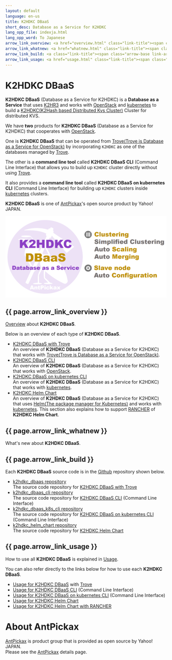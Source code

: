 ```yaml
---
layout: default
language: en-us
title: K2HDKC DBaaS
short_desc: Database as a Service for K2HDKC
lang_opp_file: indexja.html
lang_opp_word: To Japanese
arrow_link_overview: <a href="overview.html" class="link-title"><span class="arrow-base link-arrow-right"></span>Overview</a>
arrow_link_whatnew: <a href="whatnew.html" class="link-title"><span class="arrow-base link-arrow-right"></span>What's new</a>
arrow_link_build: <a class="link-title"><span class="arrow-base link-arrow-right"></span>Source code</a>
arrow_link_usage: <a href="usage.html" class="link-title"><span class="arrow-base link-arrow-right"></span>Usage</a>
---
```


# **K2HDKC DBaaS**
**K2HDKC DBaaS** (Database as a Service for K2HDKC) is a **Database as a Service** that uses [K2HR3](https://k2hr3.antpick.ax/) and works with [OpenStack](https://www.openstack.org/) and [kubernetes](https://kubernetes.io/) to build a [K2HDKC(K2Hash based Distributed Kvs Cluster)](https://k2hdkc.antpick.ax/index.html) Cluster for distributed KVS.  

We have **two** products for **K2HDKC DBaaS** (Database as a Service for K2HDKC) that cooperates with [OpenStack](https://www.openstack.org/).  

One is **K2HDKC DBaaS** that can be operated from [Trove(Trove is Database as a Service for OpenStack)](https://wiki.openstack.org/wiki/Trove) by incorporating `K2HDKC` as one of the databases managed by [Trove](https://wiki.openstack.org/wiki/Trove).  

The other is a **command line tool** called **K2HDKC DBaaS CLI** (Command Line Interface) that allows you to build up `K2HDKC` cluster directly without using [Trove](https://wiki.openstack.org/wiki/Trove).  

It also provides a **command line tool** called **K2HDKC DBaaS on kubernetes CLI** (Command Line Interface) for building up `K2HDKC` clusters inside [kubernetes](https://kubernetes.io/) clusters.  

**K2HDKC DBaaS** is one of [AntPickax](https://antpick.ax/)'s open source product by Yahoo! JAPAN.  

![K2HDKC DBaaS](images/top_k2hdkc_dbaas.png)

## {{ page.arrow_link_overview }}
[Overview](overview.html) about **K2HDKC DBaaS**.  

Below is an overview of each type of **K2HDKC DBaaS**.  

- [K2HDKC DBaaS with Trove](overview_trove.html)  
An overview of **K2HDKC DBaaS** (Database as a Service for K2HDKC) that works with [Trove(Trove is Database as a Service for OpenStack)](https://wiki.openstack.org/wiki/Trove).
- [K2HDKC DBaaS CLI](overview_cli.html)  
An overview of **K2HDKC DBaaS** (Database as a Service for K2HDKC) that works with [OpenStack](https://www.openstack.org/).
- [K2HDKC DBaaS on kubernetes CLI](overview_k8s_cli.html)  
An overview of **K2HDKC DBaaS** (Database as a Service for K2HDKC) that works with [kubernetes](https://kubernetes.io/).
- [K2HDKC Helm Chart](overview_helm_chart.html)  
An overview of **K2HDKC DBaaS** (Database as a Service for K2HDKC) that uses [Helm(The package manager for Kubernetes)](https://helm.sh/) and works with [kubernetes](https://kubernetes.io/).
This section also explains how to support [RANCHER](https://rancher.com/) of **K2HDKC Helm Chart**.  

## {{ page.arrow_link_whatnew }}
What's new about **K2HDKC DBaaS**.

## {{ page.arrow_link_build }}

Each **K2HDKC DBaaS** source code is in the [Github](https://github.com/) repository shown below.  

- [k2hdkc_dbaas repository](https://github.com/yahoojapan/k2hdkc_dbaas)  
The source code repository for [K2HDKC DBaaS with Trove](overview_trove.html)
- [k2hdkc_dbaas_cli repository](https://github.com/yahoojapan/k2hdkc_dbaas_cli)  
The source code repository for [K2HDKC DBaaS CLI](overview_cli.html) (Command Line Interface)  
- [k2hdkc_dbaas_k8s_cli repository](https://github.com/yahoojapan/k2hdkc_dbaas_k8s_cli)  
The source code repository for [K2HDKC DBaaS on kubernetes CLI](overview_k8s_cli.html) (Command Line Interface)  
- [k2hdkc_helm_chart repository](https://github.com/yahoojapan/k2hdkc_helm_chart)  
The source code repository for [K2HDKC Helm Chart](overview_helm_chart.html)  

## {{ page.arrow_link_usage }}

How to use all **K2HDKC DBaaS** is explained in [Usage](usage.html).  

You can also refer directly to the links below for how to use each **K2HDKC DBaaS**.  

- [Usage for K2HDKC DBaaS](usage.html) with [Trove](https://wiki.openstack.org/wiki/Trove)
- [Usage for K2HDKC DBaaS CLI](usage_cli.html) (Command Line Interface)
- [Usage for K2HDKC DBaaS on kubernetes CLI](usage_k8s_cli.html) (Command Line Interface)
- [Usage for K2HDKC Helm Chart](usage_helm_chart.html)
- [Usage for K2HDKC Helm Chart with RANCHER](usage_rancher_helm_chart.html)

# About AntPickax
[AntPickax](https://antpick.ax/) is product group that is provided as open source by Yahoo! JAPAN.  
Please see the [AntPickax](https://antpick.ax/) details page.
